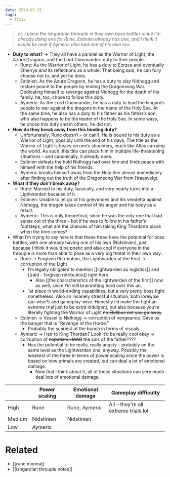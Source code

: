 ```yaml
---
date: 2024-07-25
tags:
  - ffxiv
---
```

> *or, I place the ishgardian throuple in their own boss battles since I’m already doing one for Rune, Estinien already has one, and I think it would be neat if Aymeric also had one of his own too.*


- **Duty to what?** → They all have a parallel as the Warrior of Light, the Azure Dragoon, and the Lord Commander: duty to their people.
	- Rune: As the Warrior of Light, he has a duty to Eorzea and eventually Etheirys *and* its reflections as a whole. That being said, he can fully choose not to, and yet he does.
	- Estinien: As the Azure Dragoon, he has a duty to slay Nidhogg and restore peace to the people by ending the Dragonsong War. Dedicating himself to revenge against Nidhogg for the death of his family, he, too, chose to follow this duty.
	- Aymeric: As the Lord Commander, he has a duty to lead the Ishgard’s people to war against the dragons in the name of the Holy See. At the same time, he also has a duty to his father as his father’s son, who also happens to be the leader of the Holy See. In some ways, he chose this duty and in others, he did not.
- **How do they break away from this binding duty?**
	- Unfortunately, Rune doesn’t – or can’t. He is bound to his duty as a Warrior of Light, possibly until the end of his days. The title as the Warrior of Light is heavy on one’s shoulders, much like Atlas carrying the world. As such, this title can place him in multiple life-threatening situations – and canonically, it already does.
	- Estinien defeats the hold Nidhogg had over him and finds peace with himself with the help of his friends.
	- Aymeric breaks himself away from the Holy See almost immediately after finding out the truth of the Dragonsong War from Hraesvelgr.
- **What if they *don’t* break away?**
	- Rune: Married to his duty, basically, and very nearly turns into a Lightwarden because of it.
	- Estinien: Unable to let go of his grievances and his vendetta against Nidhogg, the dragon takes control of his anger and his body as a result.
	- Aymeric: This is only theoretical, since he was the only one that had sense out of the three – but if he was to follow in his father’s footsteps, what are the chances of him taking King Thordan’s place when the time comes?
- What I’m trying to say here is that these three have the potential for boss battles, with one already having one of his own (Nidstinien), just because I think it would be poetic and also cool if everyone in the throuple is more than able to pose as a very big threat in their own way.
	- Rune → Forgiven Retribution, the Lightwarden of the First → corruption of the Light
		- I’m legally obligated to mention [[lightwarden au logistics]] and [[raid - forgiven retribution]] right here.
			- Also [[the characteristics of the lightwarden of the first]] now as well, since I’m still brainrotting hard over this au.
		- 1st place in world-ending capabilities, but a very pretty boss fight nonetheless. Also an insanely stressful situation, both lorewise (au-wise?) and gameplay-wise. Honestly I’d make the fight an extreme trial just to be extra indulgent, but also because you’re literally fighting the Warrior of Light ~~no Elidibus not you go away~~.
	- Estinien → Vessel to Nidhogg → corruption of vengeance. Gave us the banger that is “Revenge of the Horde.”
		- Probably the scariest of the bunch in terms of visuals.
	- Aymeric → Heir to King Thordan? Look it’d be really cool okay → corruption of ~~nepotism LMAO~~ the sins of the father????
		- Has the potential to be really, really angsty – probably on the same level as the Lightwarden one, anyway. Possibly the weakest of the three in terms of power scaling since the power is based on how primals are created, but can deal a lot of emotional damage.
			- Now that I think about it, all of these situations can very much deal lots of emotional damage.

|        | Power scaling | Emotional damage | Gameplay difficulty                  |
| ------ | ------------- | ---------------- | ------------------------------------ |
| High   | Rune          | Rune, Aymeric    | All – they’re all extreme trials lol |
| Medium | Nidstinien    | Nidstinien       |                                      |
| Low    | Aymeric       |                  |                                      |

# Related
- [[rune monna]]
- [[ishgardian throuple notes]]